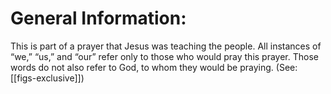 # General Information:

This is part of a prayer that Jesus was teaching the people. All instances of “we,” “us,” and “our” refer only to those who would pray this prayer. Those words do not also refer to God, to whom they would be praying. (See: [[figs-exclusive]])